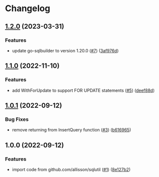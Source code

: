 # Changelog

## [1.2.0](https://github.com/allisson/sqlquery/compare/v1.1.0...v1.2.0) (2023-03-31)


### Features

* update go-sqlbuilder to version 1.20.0 ([#7](https://github.com/allisson/sqlquery/issues/7)) ([3af976d](https://github.com/allisson/sqlquery/commit/3af976de3db9f70ac99458f6b0b7f7f2a8049a77))

## [1.1.0](https://github.com/allisson/sqlquery/compare/v1.0.1...v1.1.0) (2022-11-10)


### Features

* add WithForUpdate to support FOR UPDATE statements ([#5](https://github.com/allisson/sqlquery/issues/5)) ([deef88d](https://github.com/allisson/sqlquery/commit/deef88d95148c7e80d24189cfa056b39ec46b71e))

## [1.0.1](https://github.com/allisson/sqlquery/compare/v1.0.0...v1.0.1) (2022-09-12)


### Bug Fixes

* remove returning from InsertQuery function ([#3](https://github.com/allisson/sqlquery/issues/3)) ([b616965](https://github.com/allisson/sqlquery/commit/b61696572ef6a7b3a15ab0c04f5336ca4a2637c1))

## 1.0.0 (2022-09-12)


### Features

* import code from github.com/allisson/sqlutil ([#1](https://github.com/allisson/sqlquery/issues/1)) ([8e127b2](https://github.com/allisson/sqlquery/commit/8e127b214c58eb36809b9b24088e0fc380ce3d05))
